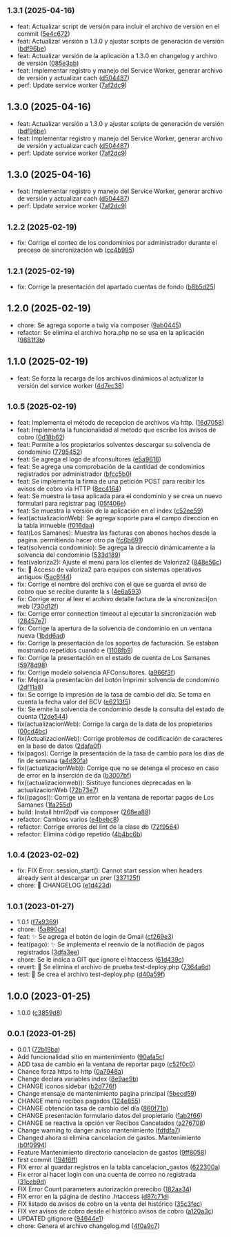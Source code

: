 ## <small>1.3.1 (2025-04-16)</small>

* feat: Actualizar script de versión para incluir el archivo de versión en el commit ([5e4c672](https://github.com/ynfantes/v2.web.ve/commit/5e4c672))
* feat: Actualizar versión a 1.3.0 y ajustar scripts de generación de versión ([bdf96be](https://github.com/ynfantes/v2.web.ve/commit/bdf96be))
* feat: Actualizar versión de la aplicación a 1.3.0 en changelog y archivo de versión ([085e3ab](https://github.com/ynfantes/v2.web.ve/commit/085e3ab))
* feat: Implementar registro y manejo del Service Worker, generar archivo de versión y actualizar cach ([d504487](https://github.com/ynfantes/v2.web.ve/commit/d504487))
* perf: Update service worker ([7af2dc9](https://github.com/ynfantes/v2.web.ve/commit/7af2dc9))



## 1.3.0 (2025-04-16)

* feat: Actualizar versión a 1.3.0 y ajustar scripts de generación de versión ([bdf96be](https://github.com/ynfantes/v2.web.ve/commit/bdf96be))
* feat: Implementar registro y manejo del Service Worker, generar archivo de versión y actualizar cach ([d504487](https://github.com/ynfantes/v2.web.ve/commit/d504487))
* perf: Update service worker ([7af2dc9](https://github.com/ynfantes/v2.web.ve/commit/7af2dc9))



## 1.3.0 (2025-04-16)

* feat: Implementar registro y manejo del Service Worker, generar archivo de versión y actualizar cach ([d504487](https://github.com/ynfantes/v2.web.ve/commit/d504487))
* perf: Update service worker ([7af2dc9](https://github.com/ynfantes/v2.web.ve/commit/7af2dc9))



## <small>1.2.2 (2025-02-19)</small>

* fix: Corrige el conteo de los condominios por administrador durante el preceso de sincronización wb ([cc4b995](https://github.com/ynfantes/v2.web.ve/commit/cc4b995))



## <small>1.2.1 (2025-02-19)</small>

* fix: Corrige la presentación del apartado cuentas de fondo ([b8b5d25](https://github.com/ynfantes/v2.web.ve/commit/b8b5d25))



## 1.2.0 (2025-02-19)

* chore: Se agrega soporte a twig vía composer ([9ab0445](https://github.com/ynfantes/v2.web.ve/commit/9ab0445))
* refactor: Se elimina el archivo hora.php no se usa en la aplicación ([9881f3b](https://github.com/ynfantes/v2.web.ve/commit/9881f3b))



## 1.1.0 (2025-02-19)

* feat: Se forza la recarga de los archivos dinámicos al actualizar la versión del service worker ([4d7ec38](https://github.com/ynfantes/v2.web.ve/commit/4d7ec38))



## <small>1.0.5 (2025-02-19)</small>

* feat: Implementa el método de recepcion de archivos vía http. ([16d7058](https://github.com/ynfantes/v2.web.ve/commit/16d7058))
* feat: Implementa la funcionalidad al metodo que escribe los avisos de cobro ([0d18b62](https://github.com/ynfantes/v2.web.ve/commit/0d18b62))
* feat: Permite a los propietarios solventes descargar su solvencia de condominio ([7795452](https://github.com/ynfantes/v2.web.ve/commit/7795452))
* feat: Se agrega el logo de afconsultores ([e5a9616](https://github.com/ynfantes/v2.web.ve/commit/e5a9616))
* feat: Se agrega una comprobación de la cantidad de condominios registrados por administrador ([bfcc5b0](https://github.com/ynfantes/v2.web.ve/commit/bfcc5b0))
* feat: Se implementa la firma de una petición POST para recibir los avisos de cobro vía HTTP ([8ec4164](https://github.com/ynfantes/v2.web.ve/commit/8ec4164))
* feat: Se muestra la tasa aplicada para el condominio y se crea un nuevo formulari para registrar pag ([05f406e](https://github.com/ynfantes/v2.web.ve/commit/05f406e))
* feat: Se muestra la versión de la aplicación en el index ([c52ee59](https://github.com/ynfantes/v2.web.ve/commit/c52ee59))
* feat(actualizacionWeb): Se agrega soporte para el campo direccion en la tabla inmueble ([f016daa](https://github.com/ynfantes/v2.web.ve/commit/f016daa))
* feat(Los Samanes): Muestra las facturas con abonos hechos desde la página. permitiendo hacer otro pa ([fc6b691](https://github.com/ynfantes/v2.web.ve/commit/fc6b691))
* feat(solvencia condominio): Se agrega la direcció dinámicamente a la solvencia del condominio ([533d189](https://github.com/ynfantes/v2.web.ve/commit/533d189))
* feat(valoriza2): Ajuste el menú para los clientes de Valoriza2 ([848e56c](https://github.com/ynfantes/v2.web.ve/commit/848e56c))
* fix: :bug: Acceso de valoriza2 para equipos con sistemas operativos antiguos ([5ac6f44](https://github.com/ynfantes/v2.web.ve/commit/5ac6f44))
* fix: Corrige el nombre del archivo con el que se guarda el aviso de cobro que se recibe durante la s ([4e6a593](https://github.com/ynfantes/v2.web.ve/commit/4e6a593))
* fix: Corrige error al leer el archivo detalle factura de la sincronizaci{on web ([730d12f](https://github.com/ynfantes/v2.web.ve/commit/730d12f))
* fix: Corrige error connection timeout al ejecutar la sincronización web ([28457e7](https://github.com/ynfantes/v2.web.ve/commit/28457e7))
* fix: Corrige la apertura de la solvencia de condominio en un ventana nueva ([1bdd6ad](https://github.com/ynfantes/v2.web.ve/commit/1bdd6ad))
* fix: Corrige la presentación de los soportes de facturación. Se estaban mostrando repetidos cuando e ([1106fb9](https://github.com/ynfantes/v2.web.ve/commit/1106fb9))
* fix: Corrige la presentación en el estado de cuenta de Los Samanes ([5978d98](https://github.com/ynfantes/v2.web.ve/commit/5978d98))
* fix: Corrige modelo solvencia AFConsultores. ([a966f3f](https://github.com/ynfantes/v2.web.ve/commit/a966f3f))
* fix: Mejora la presentación del botón Imprimir solvencia de condominio ([2df11a8](https://github.com/ynfantes/v2.web.ve/commit/2df11a8))
* fix: Se corrige la impresión de la tasa de cambio del día. Se toma en cuenta la fecha valor del BCV  ([e6213f5](https://github.com/ynfantes/v2.web.ve/commit/e6213f5))
* fix: Se emite la solvencia de condominio desde la consulta del estado de cuenta ([12de544](https://github.com/ynfantes/v2.web.ve/commit/12de544))
* fix(actualizacionWeb): Corrige la carga de la data de los propietarios ([00cd4bc](https://github.com/ynfantes/v2.web.ve/commit/00cd4bc))
* fix(ActualizacionWeb): Corrige problemas de codificación de caracteres en la base de datos ([2dafa0f](https://github.com/ynfantes/v2.web.ve/commit/2dafa0f))
* fix(pagos): Corrige la presentación de la tasa de cambio para los días de fin de semana ([a4d30fa](https://github.com/ynfantes/v2.web.ve/commit/a4d30fa))
* fix((actualizacionWeb)): Corrige que no se detenga el proceso en caso de error en la inserción de da ([b3007bf](https://github.com/ynfantes/v2.web.ve/commit/b3007bf))
* fix((actualizacionweb)): Sistituye funciones deprecadas en la actualizacionWeb ([72b73e7](https://github.com/ynfantes/v2.web.ve/commit/72b73e7))
* fix((pagos)): Corrige un error en la ventana de reportar pagos de Los Samanes ([1fa255d](https://github.com/ynfantes/v2.web.ve/commit/1fa255d))
* build: Install html2pdf via composer ([268ea88](https://github.com/ynfantes/v2.web.ve/commit/268ea88))
* refactor: Cambios varios ([e4bebc8](https://github.com/ynfantes/v2.web.ve/commit/e4bebc8))
* refactor: Corrige errores del lint de la clase db ([72f9564](https://github.com/ynfantes/v2.web.ve/commit/72f9564))
* refactor: Elimina código repetido ([4b4bc6b](https://github.com/ynfantes/v2.web.ve/commit/4b4bc6b))



## <small>1.0.4 (2023-02-02)</small>

* fix: FIX Error: session_start(): Cannot start session when headers already sent al descargar un prer ([337125f](https://github.com/ynfantes/v2.web.ve/commit/337125f))
* chore: :bookmark: CHANGELOG ([e1d423d](https://github.com/ynfantes/v2.web.ve/commit/e1d423d))



## <small>1.0.1 (2023-01-27)</small>

* 1.0.1 ([f7a9369](https://github.com/ynfantes/v2.web.ve/commit/f7a9369))
* chore: ([5a890ca](https://github.com/ynfantes/v2.web.ve/commit/5a890ca))
* feat: :sparkles: Se agrega el botón de login de Gmail ([cf269e3](https://github.com/ynfantes/v2.web.ve/commit/cf269e3))
* feat(pago): :sparkles: Se implementa el reenvio de la notifiación de pagos registrados ([3dfa3ee](https://github.com/ynfantes/v2.web.ve/commit/3dfa3ee))
* chore: Se le indica a GIT que ignore el htaccess ([61d439c](https://github.com/ynfantes/v2.web.ve/commit/61d439c))
* revert: :rocket: Se elimina el archivo de prueba test-deploy.php ([7364a6d](https://github.com/ynfantes/v2.web.ve/commit/7364a6d))
* test: :rocket: Se crea el archivo test-deploy.php ([d40a59f](https://github.com/ynfantes/v2.web.ve/commit/d40a59f))



## 1.0.0 (2023-01-25)

* 1.0.0 ([c3859d8](https://github.com/ynfantes/v2.web.ve/commit/c3859d8))



## <small>0.0.1 (2023-01-25)</small>

* 0.0.1 ([72b19ba](https://github.com/ynfantes/v2.web.ve/commit/72b19ba))
* Add funcionalidad sitio en mantenimiento ([90afa5c](https://github.com/ynfantes/v2.web.ve/commit/90afa5c))
* ADD tasa de cambio en la ventana de reportar pago ([c52f0c0](https://github.com/ynfantes/v2.web.ve/commit/c52f0c0))
* Chance forza https to http ([0a7948a](https://github.com/ynfantes/v2.web.ve/commit/0a7948a))
* Change declara variables index ([8e9ae9b](https://github.com/ynfantes/v2.web.ve/commit/8e9ae9b))
* CHANGE iconos sidebar ([b2d776f](https://github.com/ynfantes/v2.web.ve/commit/b2d776f))
* Change mensaje de mantenimiento pagina principal ([5becd59](https://github.com/ynfantes/v2.web.ve/commit/5becd59))
* CHANGE menú recibos pagados ([124e855](https://github.com/ynfantes/v2.web.ve/commit/124e855))
* CHANGE obtención tasa de cambio del día ([860f71b](https://github.com/ynfantes/v2.web.ve/commit/860f71b))
* CHANGE presentación formulario datos del propietario ([1ab2f66](https://github.com/ynfantes/v2.web.ve/commit/1ab2f66))
* CHANGE se reactiva la opción ver Recibos Cancelados ([a276708](https://github.com/ynfantes/v2.web.ve/commit/a276708))
* Change warning to danger aviso mantenimiento ([fdfdfa7](https://github.com/ynfantes/v2.web.ve/commit/fdfdfa7))
* Changed ahora si elimina cancelacion de gastos. Mantenimiento ([b0f0994](https://github.com/ynfantes/v2.web.ve/commit/b0f0994))
* Feature Mantenimiento directorio cancelacion de gastos ([9ff8058](https://github.com/ynfantes/v2.web.ve/commit/9ff8058))
* first commit ([194f6ff](https://github.com/ynfantes/v2.web.ve/commit/194f6ff))
* FIX error al guardar registros en la tabla cancelacion_gastos ([622300a](https://github.com/ynfantes/v2.web.ve/commit/622300a))
* Fix error al hacer login con una cuenta de correo no registrada ([31ceb9d](https://github.com/ynfantes/v2.web.ve/commit/31ceb9d))
* FIX Error Count parameters autorización prerecibo ([182aa34](https://github.com/ynfantes/v2.web.ve/commit/182aa34))
* FIX error en la página de destino .htaccess ([d87c71d](https://github.com/ynfantes/v2.web.ve/commit/d87c71d))
* FIX listado de avisos de cobro en la venta del histórico ([35c3fec](https://github.com/ynfantes/v2.web.ve/commit/35c3fec))
* FIX ver avisos de cobro desde el histórico avisos de cobro ([a120a3c](https://github.com/ynfantes/v2.web.ve/commit/a120a3c))
* UPDATED gitignore ([94644e1](https://github.com/ynfantes/v2.web.ve/commit/94644e1))
* chore: Genera el archivo changelog.md ([4f0a9c7](https://github.com/ynfantes/v2.web.ve/commit/4f0a9c7))



